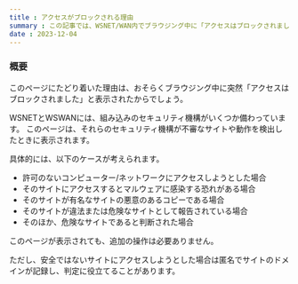 ```yaml
---
title : アクセスがブロックされる理由
summary : この記事では、WSNET/WAN内でブラウジング中に「アクセスはブロックされました」と表示される理由について説明します。
date : 2023-12-04
---
```


### 概要
このページにたどり着いた理由は、おそらくブラウジング中に突然「アクセスはブロックされました」と表示されたからでしょう。

WSNETとWSWANには、組み込みのセキュリティ機構がいくつか備わっています。
このページは、それらのセキュリティ機構が不審なサイトや動作を検出したときに表示されます。

具体的には、以下のケースが考えられます。

- 許可のないコンピューター/ネットワークにアクセスしようとした場合
- そのサイトにアクセスするとマルウェアに感染する恐れがある場合
- そのサイトが有名なサイトの悪意のあるコピーである場合
- そのサイトが違法または危険なサイトとして報告されている場合
- そのほか、危険なサイトであると判断された場合

このページが表示されても、追加の操作は必要ありません。

ただし、安全ではないサイトにアクセスしようとした場合は匿名でサイトのドメインが記録し、判定に役立てることがあります。